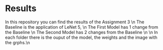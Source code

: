 # Results

In this repository you can find the results of the Assignment 3  \n
The Baseline is the application of LeNet 5, \n
The First Model has 1 change from the Baseline \n
The Second Model has 2 changes from the Baseline \n
\n
In each folder there is the ouput of the model, the weights and the image with the grphs.\n
